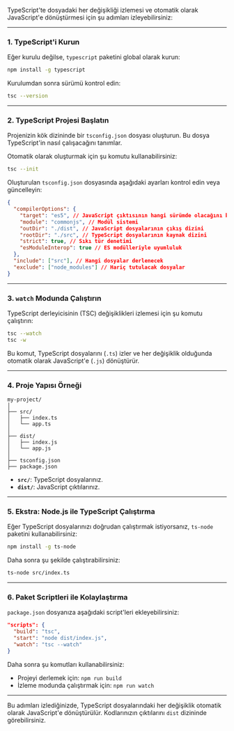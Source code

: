 TypeScript'te dosyadaki her değişikliği izlemesi ve otomatik olarak JavaScript'e dönüştürmesi için şu adımları izleyebilirsiniz:

---

### **1. TypeScript'i Kurun**
Eğer kurulu değilse, `typescript` paketini global olarak kurun:

```bash
npm install -g typescript
```

Kurulumdan sonra sürümü kontrol edin:

```bash
tsc --version
```

---

### **2. TypeScript Projesi Başlatın**
Projenizin kök dizininde bir `tsconfig.json` dosyası oluşturun. Bu dosya TypeScript'in nasıl çalışacağını tanımlar. 

Otomatik olarak oluşturmak için şu komutu kullanabilirsiniz:

```bash
tsc --init
```

Oluşturulan `tsconfig.json` dosyasında aşağıdaki ayarları kontrol edin veya güncelleyin:

```json
{
  "compilerOptions": {
    "target": "es5", // JavaScript çıktısının hangi sürümde olacağını belirler
    "module": "commonjs", // Modül sistemi
    "outDir": "./dist", // JavaScript dosyalarının çıkış dizini
    "rootDir": "./src", // TypeScript dosyalarının kaynak dizini
    "strict": true, // Sıkı tür denetimi
    "esModuleInterop": true // ES modülleriyle uyumluluk
  },
  "include": ["src"], // Hangi dosyalar derlenecek
  "exclude": ["node_modules"] // Hariç tutulacak dosyalar
}
```

---

### **3. `watch` Modunda Çalıştırın**
TypeScript derleyicisinin (TSC) değişiklikleri izlemesi için şu komutu çalıştırın:

```bash
tsc --watch
tsc -w
```

Bu komut, TypeScript dosyalarını (`.ts`) izler ve her değişiklik olduğunda otomatik olarak JavaScript'e (`.js`) dönüştürür.

---

### **4. Proje Yapısı Örneği**
```plaintext
my-project/
│
├── src/
│   ├── index.ts
│   └── app.ts
│
├── dist/
│   ├── index.js
│   └── app.js
│
├── tsconfig.json
├── package.json
```

- **`src/`**: TypeScript dosyalarınız.
- **`dist/`**: JavaScript çıktılarınız.

---

### **5. Ekstra: Node.js ile TypeScript Çalıştırma**
Eğer TypeScript dosyalarınızı doğrudan çalıştırmak istiyorsanız, `ts-node` paketini kullanabilirsiniz:

```bash
npm install -g ts-node
```

Daha sonra şu şekilde çalıştırabilirsiniz:

```bash
ts-node src/index.ts
```

---

### **6. Paket Scriptleri ile Kolaylaştırma**
`package.json` dosyanıza aşağıdaki script'leri ekleyebilirsiniz:

```json
"scripts": {
  "build": "tsc",
  "start": "node dist/index.js",
  "watch": "tsc --watch"
}
```

Daha sonra şu komutları kullanabilirsiniz:

- Projeyi derlemek için: `npm run build`
- İzleme modunda çalıştırmak için: `npm run watch`

---

Bu adımları izlediğinizde, TypeScript dosyalarındaki her değişiklik otomatik olarak JavaScript'e dönüştürülür. Kodlarınızın çıktılarını `dist` dizininde görebilirsiniz.